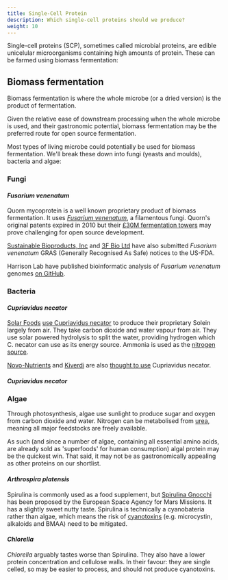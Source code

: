```yaml
---
title: Single-Cell Protein
description: Which single-cell proteins should we produce?
weight: 10
---
```


Single-cell proteins (SCP), sometimes called microbial proteins, are edible unicelular microorganisms containing high amounts of protein.  These can be farmed using biomass fermentation:

## Biomass fermentation

Biomass fermentation is where the whole microbe (or a dried version) is the product of fermentation.  

Given the relative ease of downstream processing when the whole microbe is used, and their gastronomic potential, biomass fermentation may be the preferred route for open source fermentation.

Most types of living microbe could potentially be used for biomass fermentation.  We'll break these down into fungi (yeasts and moulds), bacteria and algae:

### Fungi

#### *Fusarium venenatum*

Quorn mycoprotein is a well known proprietary product of biomass fermentation.  It uses [*Fusarium venenatum*](https://www.quorn.us/news/how-is-quorn-made-introduction-to-quorn-and-mycoprotein), a filamentous fungi.  Quorn's original patents expired in 2010 but their [£30M fermentation towers](https://www.foodmanufacture.co.uk/Article/2011/03/14/Premier-didn-t-realise-Quorn-s-potential-says-ceo) may prove challenging for open source development.

[Sustainable Bioproducts, Inc](https://www.fda.gov/media/142277/download) and [3F Bio Ltd](https://fda.report/media/145554/GRAS-Notice-GRN-945-Fungal+protein.pdf) have also submitted *Fusarium venenatum* GRAS (Generally Recognised As Safe) notices to the US-FDA.

Harrison Lab have published bioinformatic analysis of *Fusarium venenatum* genomes [on GitHub](https://github.com/harrisonlab/fusarium_venenatum).

### Bacteria

#### *Cupriavidus necator*

[Solar Foods](https://solarfoods.com/science/) [use Cupriavidus necator](https://theses.hal.science/tel-03718434/document) to produce their proprietary Solein largely from air.  They take carbon dioxide and water vapour from air.  They use solar powered hydrolysis to split the water, providing hydrogen which C. necator can use as its energy source.  Ammonia is used as the [nitrogen source](https://www.youtube.com/watch?v=z8zuqR95fqA).

[Novo-Nutrients](https://www.novonutrients.com) and [Kiverdi](https://www.kiverdi.com) are also [thought to use](https://theses.hal.science/tel-03718434/document) Cupriavidus necator.

#### *Cupriavidus necator*

### Algae

Through photosynthesis, algae use sunlight to produce sugar and oxygen from carbon dioxide and water.  Nitrogen can be metabolised from [urea](https://www.ncbi.nlm.nih.gov/pmc/articles/PMC396147/), meaning all major feedstocks are freely available.

As such (and since a number of algae, containing all essential amino acids, are already sold as 'superfoods' for human consumption) algal protein may be the quickest win.  That said, it may not be as gastronomically appealing as other proteins on our shortlist.

#### *Arthrospira platensis*

Spirulina is commonly used as a food supplement, but [Spirulina Gnocchi](https://www.esa.int/Science_Exploration/Human_and_Robotic_Exploration/Exploration/Ready_for_dinner_on_Mars) has been proposed by the European Space Agency for Mars Missions.  It has a slightly sweet nutty taste.  Spirulina is technically a cyanobateria rather than algae, which means the risk of [cyanotoxins](https://cdn.who.int/media/docs/default-source/wash-documents/water-safety-and-quality/toxic-cyanobacteria-2/toxic-cyanobacteria-ch2.pdf?sfvrsn=788871d3_14) (e.g. microcystin, alkaloids and BMAA) need to be mitigated.

#### *Chlorella*

*Chlorella* arguably tastes worse than Spirulina.  They also have a lower protein concentration and cellulose walls.  In their favour: they are single celled, so may be easier to process, and should not produce cyanotoxins.

<br>